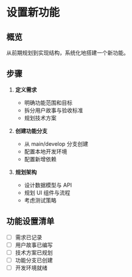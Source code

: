 # 设置新功能

## 概览
从前期规划到实现结构，系统化地搭建一个新功能。

## 步骤
1. **定义需求**
   - 明确功能范围和目标
   - 拆分用户故事与验收标准
   - 规划技术方案

2. **创建功能分支**
   - 从 main/develop 分支创建
   - 配置本地开发环境
   - 配置新增依赖

3. **规划架构**
   - 设计数据模型与 API
   - 规划 UI 组件与流程
   - 考虑测试策略

## 功能设置清单
- [ ] 需求已记录
- [ ] 用户故事已编写
- [ ] 技术方案已规划
- [ ] 功能分支已创建
- [ ] 开发环境就绪